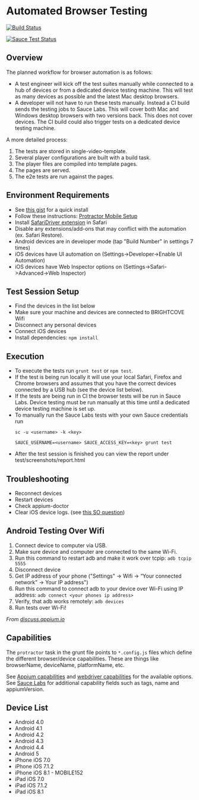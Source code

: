 
# Automated Browser Testing
[![Build Status](https://travis-ci.org/forbesjo/browser-testing.svg?branch=master)](https://travis-ci.org/forbesjo/browser-testing)

[![Sauce Test Status](https://saucelabs.com/browser-matrix/forbesjo-vjs.svg)](https://saucelabs.com/u/forbesjo-vjs)

## Overview
The planned workflow for browser automation is as follows:

- A test engineer will kick off the test suites manually while connected to a hub of devices or from a dedicated device testing machine. This will test as many devices as possible and the latest Mac desktop browsers.
- A developer will not have to run these tests manually. Instead a CI build sends the testing jobs to Sauce Labs. This will cover both Mac and Windows desktop browsers with two versions back. This does not cover devices. The CI build could also trigger tests on a dedicated device testing machine.

A more detailed process:

1. The tests are stored in single-video-template.
1. Several player configurations are built with a build task.
1. The player files are compiled into template pages.
1. The pages are served.
1. The e2e tests are run against the pages.

## Environment Requirements
- See [this gist](https://gist.githubusercontent.com/forbesjo/597958a2b8736a3a4858/raw/setup.sh) for a quick install
- Follow these instructions: [Protractor Mobile Setup](https://github.com/angular/protractor/blob/master/docs/mobile-setup.md)
- Install [SafariDriver extension](http://selenium-release.storage.googleapis.com/2.45/SafariDriver.safariextz) in Safari
- Disable any extensions/add-ons that may conflict with the automation (ex. Safari Restore).
- Android devices are in developer mode (tap "Build Number" in settings 7 times)
- iOS devices have UI automation on (Settings->Developer->Enable UI Automation)
- iOS devices have Web Inspector options on (Settings->Safari->Advanced->Web Inspector)

## Test Session Setup
- Find the devices in the list below
- Make sure your machine and devices are connected to BRIGHTCOVE Wifi
- Disconnect any personal devices
- Connect iOS devices
- Install dependencies: ```npm install```

## Execution
- To execute the tests run ```grunt test``` or ```npm test```.
- If the test is being run locally it will use your local Safari, Firefox and Chrome browsers and assumes that you have the correct devices connected by a USB hub (see the device list below).
- If the tests are being run in CI the browser tests will be run in Sauce Labs. Device testing must be run manually at this time until a dedicated device testing machine is set up.
- To manually run the Sauce Labs tests with your own Sauce credentials run
    ```
    sc -u <username> -k <key>

    SAUCE_USERNAME=<username> SAUCE_ACCESS_KEY=<key> grunt test
    ```
- After the test session is finished you can view the report under test/screenshots/report.html

## Troubleshooting
- Reconnect devices
- Restart devices
- Check appium-doctor
- Clear iOS device logs. (see [this SO question](http://stackoverflow.com/questions/8153098/unable-to-connect-iphone-3gsios-5-0-1-with-instruments-application/23561590#23561590))

## Android Testing Over Wifi
1. Connect device to computer via USB.
2. Make sure device and computer are connected to the same Wi-Fi.
3. Run this command to restart adb and make it work over tcpip:
    ```adb tcpip 5555```
4. Disconnect device
5. Get IP address of your phone ("Settings" -> Wifi -> “Your connected network” -> Your IP address")
6. Run this command to connect adb to your device over Wi-Fi using IP address:
    ```adb connect <your phones ip address>```
7. Verify, that adb works remotely:
    ```adb devices```
8. Run tests over Wi-Fi!

_From [discuss.appium.io](https://discuss.appium.io/t/tutorial-how-to-run-tests-on-real-android-device-remotely-through-wi-fi/1135)_

## Capabilities
The ```protractor``` task in the grunt file points to ```*.config.js``` files which define the different browser/device capabilities. These are things like browserName, deviceName, platformName, etc.

See [Appium capabilities](http://appium.io/slate/en/master/?javascript#appium-server-capabilities) and [webdriver capabilities](https://code.google.com/p/selenium/wiki/DesiredCapabilities) for the available options.
See [Sauce Labs](https://docs.saucelabs.com/reference/test-configuration/) for additional capability fields such as tags, name and appiumVersion.

## Device List
- Android 4.0
- Android 4.1
- Android 4.2
- Android 4.3
- Android 4.4
- Android 5
- iPhone iOS 7.0
- iPhone iOS 7.1.2
- iPhone iOS 8.1 - MOBILE152
- iPad iOS 7.0
- iPad iOS 7.1.2
- iPad iOS 8.1
